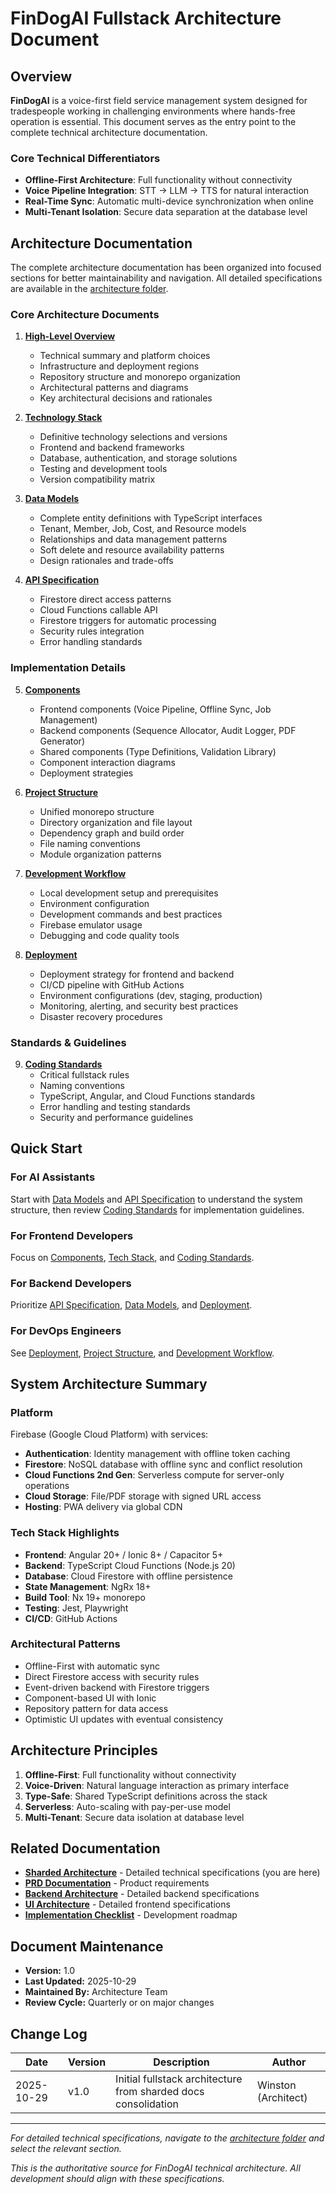 # FinDogAI Fullstack Architecture Document

## Overview

**FinDogAI** is a voice-first field service management system designed for tradespeople working in challenging environments where hands-free operation is essential. This document serves as the entry point to the complete technical architecture documentation.

### Core Technical Differentiators

- **Offline-First Architecture**: Full functionality without connectivity
- **Voice Pipeline Integration**: STT → LLM → TTS for natural interaction
- **Real-Time Sync**: Automatic multi-device synchronization when online
- **Multi-Tenant Isolation**: Secure data separation at the database level

## Architecture Documentation

The complete architecture documentation has been organized into focused sections for better maintainability and navigation. All detailed specifications are available in the [architecture folder](./architecture/).

### Core Architecture Documents

1. **[High-Level Overview](./architecture/high-level-overview.md)**
   - Technical summary and platform choices
   - Infrastructure and deployment regions
   - Repository structure and monorepo organization
   - Architectural patterns and diagrams
   - Key architectural decisions and rationales

2. **[Technology Stack](./architecture/tech-stack.md)**
   - Definitive technology selections and versions
   - Frontend and backend frameworks
   - Database, authentication, and storage solutions
   - Testing and development tools
   - Version compatibility matrix

3. **[Data Models](./architecture/data-models.md)**
   - Complete entity definitions with TypeScript interfaces
   - Tenant, Member, Job, Cost, and Resource models
   - Relationships and data management patterns
   - Soft delete and resource availability patterns
   - Design rationales and trade-offs

4. **[API Specification](./architecture/api-specification.md)**
   - Firestore direct access patterns
   - Cloud Functions callable API
   - Firestore triggers for automatic processing
   - Security rules integration
   - Error handling standards

### Implementation Details

5. **[Components](./architecture/components.md)**
   - Frontend components (Voice Pipeline, Offline Sync, Job Management)
   - Backend components (Sequence Allocator, Audit Logger, PDF Generator)
   - Shared components (Type Definitions, Validation Library)
   - Component interaction diagrams
   - Deployment strategies

6. **[Project Structure](./architecture/project-structure.md)**
   - Unified monorepo structure
   - Directory organization and file layout
   - Dependency graph and build order
   - File naming conventions
   - Module organization patterns

7. **[Development Workflow](./architecture/development-workflow.md)**
   - Local development setup and prerequisites
   - Environment configuration
   - Development commands and best practices
   - Firebase emulator usage
   - Debugging and code quality tools

8. **[Deployment](./architecture/deployment.md)**
   - Deployment strategy for frontend and backend
   - CI/CD pipeline with GitHub Actions
   - Environment configurations (dev, staging, production)
   - Monitoring, alerting, and security best practices
   - Disaster recovery procedures

### Standards & Guidelines

9. **[Coding Standards](./architecture/coding-standards.md)**
   - Critical fullstack rules
   - Naming conventions
   - TypeScript, Angular, and Cloud Functions standards
   - Error handling and testing standards
   - Security and performance guidelines

## Quick Start

### For AI Assistants
Start with [Data Models](./architecture/data-models.md) and [API Specification](./architecture/api-specification.md) to understand the system structure, then review [Coding Standards](./architecture/coding-standards.md) for implementation guidelines.

### For Frontend Developers
Focus on [Components](./architecture/components.md), [Tech Stack](./architecture/tech-stack.md), and [Coding Standards](./architecture/coding-standards.md).

### For Backend Developers
Prioritize [API Specification](./architecture/api-specification.md), [Data Models](./architecture/data-models.md), and [Deployment](./architecture/deployment.md).

### For DevOps Engineers
See [Deployment](./architecture/deployment.md), [Project Structure](./architecture/project-structure.md), and [Development Workflow](./architecture/development-workflow.md).

## System Architecture Summary

### Platform
Firebase (Google Cloud Platform) with services:
- **Authentication**: Identity management with offline token caching
- **Firestore**: NoSQL database with offline sync and conflict resolution
- **Cloud Functions 2nd Gen**: Serverless compute for server-only operations
- **Cloud Storage**: File/PDF storage with signed URL access
- **Hosting**: PWA delivery via global CDN

### Tech Stack Highlights
- **Frontend**: Angular 20+ / Ionic 8+ / Capacitor 5+
- **Backend**: TypeScript Cloud Functions (Node.js 20)
- **Database**: Cloud Firestore with offline persistence
- **State Management**: NgRx 18+
- **Build Tool**: Nx 19+ monorepo
- **Testing**: Jest, Playwright
- **CI/CD**: GitHub Actions

### Architectural Patterns
- Offline-First with automatic sync
- Direct Firestore access with security rules
- Event-driven backend with Firestore triggers
- Component-based UI with Ionic
- Repository pattern for data access
- Optimistic UI updates with eventual consistency

## Architecture Principles

1. **Offline-First**: Full functionality without connectivity
2. **Voice-Driven**: Natural language interaction as primary interface
3. **Type-Safe**: Shared TypeScript definitions across the stack
4. **Serverless**: Auto-scaling with pay-per-use model
5. **Multi-Tenant**: Secure data isolation at database level

## Related Documentation

- **[Sharded Architecture](./architecture/)** - Detailed technical specifications (you are here)
- **[PRD Documentation](./prd/)** - Product requirements
- **[Backend Architecture](./backend-architecture/)** - Detailed backend specifications
- **[UI Architecture](./ui-architecture/)** - Detailed frontend specifications
- **[Implementation Checklist](./implementation-checklist.md)** - Development roadmap

## Document Maintenance

- **Version:** 1.0
- **Last Updated:** 2025-10-29
- **Maintained By:** Architecture Team
- **Review Cycle:** Quarterly or on major changes

## Change Log

| Date | Version | Description | Author |
|------|---------|-------------|--------|
| 2025-10-29 | v1.0 | Initial fullstack architecture from sharded docs consolidation | Winston (Architect) |

---

*For detailed technical specifications, navigate to the [architecture folder](./architecture/) and select the relevant section.*

*This is the authoritative source for FinDogAI technical architecture. All development should align with these specifications.*
